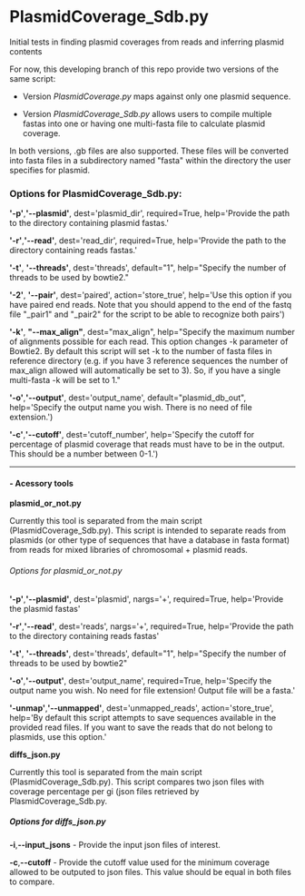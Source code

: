 # PlasmidCoverage_Sdb.py
Initial tests in finding plasmid coverages from reads and inferring plasmid contents

For now, this developing branch of this repo provide two versions of the same script:

* Version *PlasmidCoverage.py* maps against only one plasmid sequence.

* Version *PlasmidCoverage_Sdb.py* allows users to compile multiple fastas into one or having one multi-fasta file to calculate plasmid coverage. 

In both versions, .gb files are also supported. These files will be converted into fasta files in a subdirectory named "fasta" within the directory the user specifies for plasmid.

### Options for PlasmidCoverage_Sdb.py:

**'-p'**,**'--plasmid'**, dest='plasmid_dir', required=True, help='Provide the path to the directory containing plasmid fastas.'

**'-r'**,**'--read'**, dest='read_dir', required=True, help='Provide the path to the directory containing reads fastas.'

**'-t'**, **'--threads'**, dest='threads', default="1", help="Specify the number of threads to be used by bowtie2."

**'-2'**, **'--pair'**, dest='paired', action='store_true', help='Use this option if you have paired end reads. Note that you should append to the end of the fastq file "_pair1" and "_pair2" for the script to be able to recognize both pairs')

**'-k'**, **"--max_align"**, dest="max_align", help="Specify the maximum number of alignments possible for each read. This option changes -k parameter of Bowtie2. By default this script will set -k to the number of fasta files in reference directory (e.g. if you have 3 reference sequences the number of max_align allowed will automatically be set to 3). So, if you have a single multi-fasta -k will be set to 1."

**'-o'**,**'--output'**, dest='output_name', default="plasmid_db_out", help='Specify the output name you wish. There is no need of file extension.')

**'-c'**,**'--cutoff'**, dest='cutoff_number', help='Specify the cutoff for percentage of plasmid coverage that reads must have to be in the output. This should be a number between 0-1.')

---

#### - Acessory tools

**plasmid_or_not.py**

Currently this tool is separated from the main script (PlasmidCoverage_Sdb.py). This script is intended to separate reads from plasmids (or other type of sequences that have a database in fasta format) from reads for mixed libraries of chromosomal + plasmid reads.

###### Options for plasmid_or_not.py

**'-p'**,**'--plasmid'**, dest='plasmid', nargs='+', required=True, help='Provide the plasmid fastas'

**'-r'**,**'--read'**, dest='reads', nargs='+', required=True, help='Provide the path to the directory containing reads fastas'

**'-t'**, **'--threads'**, dest='threads', default="1", help="Specify the number of threads to be used by bowtie2"

**'-o'**,**'--output'**, dest='output_name', required=True, help='Specify the output name you wish. No need for file extension! Output file will be a fasta.'

**'-unmap'**,**'--unmapped'**, dest='unmapped_reads', action='store_true', help='By default this script attempts to save sequences available in the provided read files. If you want to save the reads that do not belong to plasmids, use this option.'


**diffs_json.py**

Currently this tool is separated from the main script (PlasmidCoverage_Sdb.py). This script compares two json files with coverage percentage per gi (json files retrieved by PlasmidCoverage_Sdb.py.

##### Options for diffs_json.py

**-i**,**--input_jsons** - Provide the input json files of interest.

**-c**,**--cutoff** - Provide the cutoff value used for the minimum coverage allowed to be outputed to json files. This value should be equal in both files to compare.


